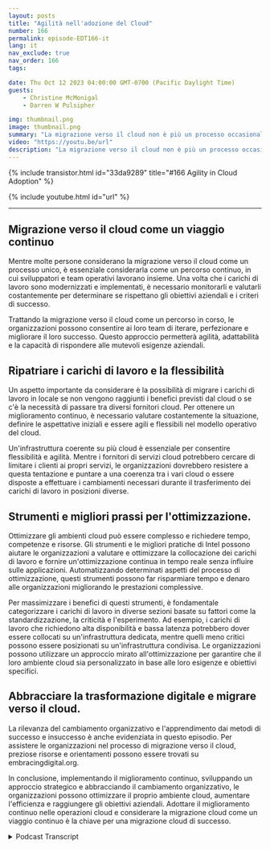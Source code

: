 ```yaml
---
layout: posts
title: "Agilità nell'adozione del Cloud"
number: 166
permalink: episode-EDT166-it
lang: it
nav_exclude: true
nav_order: 166
tags:

date: Thu Oct 12 2023 04:00:00 GMT-0700 (Pacific Daylight Time)
guests:
    - Christine McMonigal
    - Darren W Pulsipher

img: thumbnail.png
image: thumbnail.png
summary: "La migrazione verso il cloud non è più un processo occasionale, ma piuttosto un viaggio continuo che richiede valutazioni costanti, monitoraggio e adattamento per raggiungere gli obiettivi aziendali. In questo episodio del nostro podcast, l'ospite Darren Pulsipher parla con Christine McMonigal dell'importanza di adottare un miglioramento continuo nelle operazioni cloud."
video: "https://youtu.be/url"
description: "La migrazione verso il cloud non è più un processo occasionale, ma piuttosto un viaggio continuo che richiede valutazioni costanti, monitoraggio e adattamento per raggiungere gli obiettivi aziendali. In questo episodio del nostro podcast, l'ospite Darren Pulsipher parla con Christine McMonigal dell'importanza di adottare un miglioramento continuo nelle operazioni cloud."
---
```


<div>
{% include transistor.html id="33da9289" title="#166 Agility in Cloud Adoption" %}

{% include youtube.html id="url" %}
</div>

---

## Migrazione verso il cloud come un viaggio continuo

Mentre molte persone considerano la migrazione verso il cloud come un processo unico, è essenziale considerarla come un percorso continuo, in cui sviluppatori e team operativi lavorano insieme. Una volta che i carichi di lavoro sono modernizzati e implementati, è necessario monitorarli e valutarli costantemente per determinare se rispettano gli obiettivi aziendali e i criteri di successo.

Trattando la migrazione verso il cloud come un percorso in corso, le organizzazioni possono consentire ai loro team di iterare, perfezionare e migliorare il loro successo. Questo approccio permetterà agilità, adattabilità e la capacità di rispondere alle mutevoli esigenze aziendali.

## Ripatriare i carichi di lavoro e la flessibilità

Un aspetto importante da considerare è la possibilità di migrare i carichi di lavoro in locale se non vengono raggiunti i benefici previsti dal cloud o se c'è la necessità di passare tra diversi fornitori cloud. Per ottenere un miglioramento continuo, è necessario valutare costantemente la situazione, definire le aspettative iniziali e essere agili e flessibili nel modello operativo del cloud.

Un'infrastruttura coerente su più cloud è essenziale per consentire flessibilità e agilità. Mentre i fornitori di servizi cloud potrebbero cercare di limitare i clienti ai propri servizi, le organizzazioni dovrebbero resistere a questa tentazione e puntare a una coerenza tra i vari cloud o essere disposte a effettuare i cambiamenti necessari durante il trasferimento dei carichi di lavoro in posizioni diverse.

## Strumenti e migliori prassi per l'ottimizzazione.

Ottimizzare gli ambienti cloud può essere complesso e richiedere tempo, competenze e risorse. Gli strumenti e le migliori pratiche di Intel possono aiutare le organizzazioni a valutare e ottimizzare la collocazione dei carichi di lavoro e fornire un'ottimizzazione continua in tempo reale senza influire sulle applicazioni. Automatizzando determinati aspetti del processo di ottimizzazione, questi strumenti possono far risparmiare tempo e denaro alle organizzazioni migliorando le prestazioni complessive.

Per massimizzare i benefici di questi strumenti, è fondamentale categorizzare i carichi di lavoro in diverse sezioni basate su fattori come la standardizzazione, la criticità e l'esperimento. Ad esempio, i carichi di lavoro che richiedono alta disponibilità e bassa latenza potrebbero dover essere collocati su un'infrastruttura dedicata, mentre quelli meno critici possono essere posizionati su un'infrastruttura condivisa. Le organizzazioni possono utilizzare un approccio mirato all'ottimizzazione per garantire che il loro ambiente cloud sia personalizzato in base alle loro esigenze e obiettivi specifici.

## Abbracciare la trasformazione digitale e migrare verso il cloud.

La rilevanza del cambiamento organizzativo e l'apprendimento dai metodi di successo e insuccesso è anche evidenziata in questo episodio. Per assistere le organizzazioni nel processo di migrazione verso il cloud, preziose risorse e orientamenti possono essere trovati su embracingdigital.org.

In conclusione, implementando il miglioramento continuo, sviluppando un approccio strategico e abbracciando il cambiamento organizzativo, le organizzazioni possono ottimizzare il proprio ambiente cloud, aumentare l'efficienza e raggiungere gli obiettivi aziendali. Adottare il miglioramento continuo nelle operazioni cloud e considerare la migrazione cloud come un viaggio continuo è la chiave per una migrazione cloud di successo.



<details>
<summary> Podcast Transcript </summary>

<p></p>

</details>
